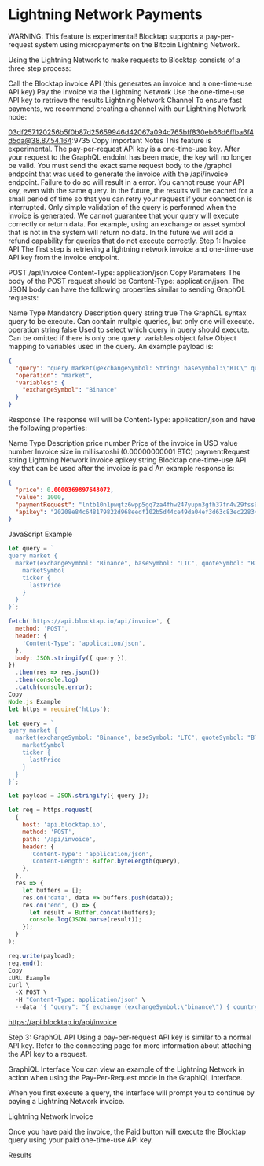 # Lightning Network Payments

WARNING: This feature is experimental!
Blocktap supports a pay-per-request system using micropayments on the Bitcoin Lightning Network.

Using the Lightning Network to make requests to Blocktap consists of a three step process:

Call the Blocktap invoice API (this generates an invoice and a one-time-use API key)
Pay the invoice via the Lightning Network
Use the one-time-use API key to retrieve the results
Lightning Network Channel
To ensure fast payments, we recommend creating a channel with our Lightning Network node:

03df257120256b5f0b87d25659946d42067a094c765bff830eb66d6ffba6f4d5da@38.87.54.164:9735
Copy
Important Notes
This feature is experimental.
The pay-per-request API key is a one-time-use key. After your request to the GraphQL endoint has been made, the key will no longer be valid.
You must send the exact same request body to the /graphql endpoint that was used to generate the invoice with the /api/invoice endpoint. Failure to do so will result in a error.
You cannot reuse your API key, even with the same query. In the future, the results will be cached for a small period of time so that you can retry your request if your connection is interrupted.
Only simple validation of the query is performed when the invoice is generated. We cannot guarantee that your query will execute correctly or return data. For example, using an exchange or asset symbol that is not in the system will return no data. In the future we will add a refund capability for queries that do not execute correctly.
Step 1: Invoice API
The first step is retrieving a lightning network invoice and one-time-use API key from the invoice endpoint.

POST /api/invoice
Content-Type: application/json
Copy
Parameters
The body of the POST request should be Content-Type: application/json. The JSON body can have the following properties similar to sending GraphQL requests:

Name	Type	Mandatory	Description
query	string	true	The GraphQL syntax query to be execute. Can contain multple queries, but only one will execute.
operation	string	false	Used to select which query in query should execute. Can be omitted if there is only one query.
variables	object	false	Object mapping to variables used in the query.
An example payload is:

```json
{
  "query": "query market(@exchangeSymbol: String! baseSymbol:\"BTC\" quoteSymbol:\"USD\") { marketSymbol }",
  "operation": "market",
  "variables": {
    "exchangeSymbol": "Binance"
  }
}
```

Response
The response will will be Content-Type: application/json and have the following properties:

Name	Type	Description
price	number	Price of the invoice in USD
value	number	Invoice size in millisatoshi (0.00000000001 BTC)
paymentRequest	string	Lightning Network invoice
apikey	string	Blocktap one-time-use API key that can be used after the invoice is paid
An example response is:

```json
{
  "price": 0.0000369897648072,
  "value": 1000,
  "paymentRequest": "lntb10n1pwqtz6wpp5gq7za4fhw247yupn3gfh37fn4v29fss9hctt2t4d3u9pmhehrdrsdqavfkx7cmtw3shqgr5da4k2m3qxy6r2cqzysxq2w5dr7auveh4dsd00eje57ck76805s69eeukfglyl6j7p986fj5fjmyvqaxxrn9vs0r3p9l0phesre3ht3estnz3prrn9l6sjwsqsqr6sfa3",
  "apikey": "20208e84c648179822d968eedf102b5d44ce49da04ef3d63c83ec22834ed3b0b"
}
```

JavaScript Example

```js
let query = `
query market {
  market(exchangeSymbol: "Binance", baseSymbol: "LTC", quoteSymbol: "BTC") {
    marketSymbol
    ticker {
      lastPrice
    }
  }
}`;

fetch('https://api.blocktap.io/api/invoice', {
  method: 'POST',
  header: {
    'Content-Type': 'application/json',
  },
  body: JSON.stringify({ query }),
})
  .then(res => res.json())
  .then(console.log)
  .catch(console.error);
Copy
Node.js Example
let https = require('https');

let query = `
query market {
  market(exchangeSymbol: "Binance", baseSymbol: "LTC", quoteSymbol: "BTC") {
    marketSymbol
    ticker {
      lastPrice
    }
  }
}`;

let payload = JSON.stringify({ query });

let req = https.request(
  {
    host: 'api.blocktap.io',
    method: 'POST',
    path: '/api/invoice',
    header: {
      'Content-Type': 'application/json',
      'Content-Length': Buffer.byteLength(query),
    },
  },
  res => {
    let buffers = [];
    res.on('data', data => buffers.push(data));
    res.on('end', () => {
      let result = Buffer.concat(buffers);
      console.log(JSON.parse(result));
    });
  }
);

req.write(payload);
req.end();
Copy
cURL Example
curl \
  -X POST \
  -H "Content-Type: application/json" \
  --data '{ "query": "{ exchange (exchangeSymbol:\"binance\") { country } }" }' \
  ```

  <https://api.blocktap.io/api/invoice>

Step 3: GraphQL API
Using a pay-per-request API key is similar to a normal API key. Refer to the connecting page for more information about attaching the API key to a request.

GraphiQL Interface
You can view an example of the Lightning Network in action when using the Pay-Per-Request mode in the GraphiQL interface.

When you first execute a query, the interface will prompt you to continue by paying a Lightning Network invoice.

Lightning Network Invoice

Once you have paid the invoice, the Paid button will execute the Blocktap query using your paid one-time-use API key.

Results
